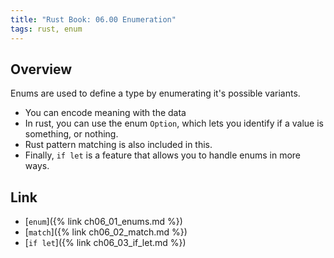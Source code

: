 ```yaml
---
title: "Rust Book: 06.00 Enumeration"
tags: rust, enum
---
```

## Overview

Enums are used to define a type by enumerating it's possible variants.

- You can encode meaning with the data
- In rust, you can use the enum `Option`, which lets you identify if a value is something, or nothing.
- Rust pattern matching is also included in this.
- Finally, `if let` is a feature that allows you to handle enums in more ways.

## Link

- [`enum`]({% link ch06_01_enums.md %})
- [`match`]({% link ch06_02_match.md %})
- [`if let`]({% link ch06_03_if_let.md %})
